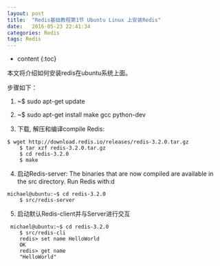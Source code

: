 ```yaml
---
layout: post
title:  "Redis基础教程第1节 Ubuntu Linux 上安装Redis"
date:   2016-05-23 22:41:34
categories: Redis
tags: Redis
---
```


* content
{:toc}

本文将介绍如何安装redis在ubuntu系统上面。



步骤如下：

1. ~$ sudo apt-get update

2. ~$ sudo apt-get install make gcc python-dev

3.  下载, 解压和编译compile Redis:
```
$ wget http://download.redis.io/releases/redis-3.2.0.tar.gz
    $ tar xzf redis-3.2.0.tar.gz
    $ cd redis-3.2.0
    $ make
```
4. 启动Redis-server:
    The binaries that are now compiled are available in the src directory. Run Redis with:d
```
michael@ubuntu:~$ cd redis-3.2.0
    $ src/redis-server
```
5. 启动默认Redis-client并与Server进行交互
```
 michael@ubuntu:~$ cd redis-3.2.0
    $ src/redis-cli
    redis> set name HelloWorld
    OK
    redis> get name
    "HelloWorld"
```